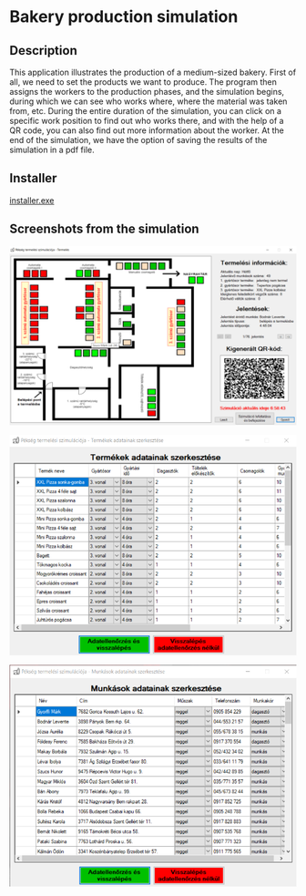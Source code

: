 # Bakery production simulation

## Description
This application illustrates the production of a medium-sized bakery. First of all, we need to set the products we want to produce. The program then assigns the workers to the production phases, and the simulation begins, during which we can see who works where, where the material was taken from, etc. During the entire duration of the simulation, you can click on a specific work position to find out who works there, and with the help of a QR code, you can also find out more information about the worker. At the end of the simulation, we have the option of saving the results of the simulation in a pdf file.

## Installer

[installer.exe](https://people.inf.elte.hu/cagwkv/installer.exe)

## Screenshots from the simulation

![Simulation window](https://raw.githubusercontent.com/Erik-Krascsenits/BakerySimulation/main/3.png)

![Products window](https://raw.githubusercontent.com/Erik-Krascsenits/BakerySimulation/main/2.png)

![Employees window](https://raw.githubusercontent.com/Erik-Krascsenits/BakerySimulation/main/1.png)
